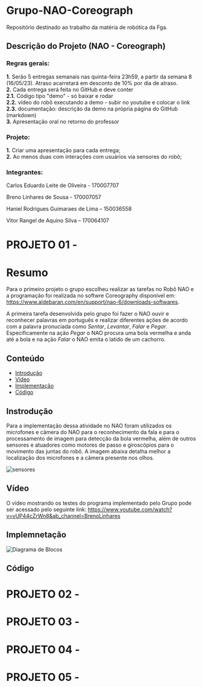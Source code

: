 # Grupo-NAO-Coreograph
Repositório destinado ao trabalho da matéria de robótica da Fga. 

## Descrição do Projeto (NAO - Coreograph)  

### Regras gerais:  
**1.** Serão 5 entregas semanais nas quinta-feira 23h59, a partir da semana 8 (16/05/23). Atraso acarretará em desconto de 10% por dia de atraso.  
**2.** Cada entrega será feita no GitHub e deve conter  
  **2.1.** Código tipo "demo" - só baixar e rodar  
  **2.2.** vídeo do robô executando a demo - subir no youtube e colocar o link 
  **2.3.** documentação: descrição da demo na própria página do GitHub (markdown)  
**3.** Apresentação oral no retorno do professor 

### Projeto:
**1.** Criar uma apresentação para cada entrega;  
**2.** Ao menos duas com interações com usuários via sensores do robô;

### Integrantes:
Carlos Eduardo Leite de Oliveira - 170007707 

Breno Linhares de Sousa - 170007057

Haniel Rodrigues Guimaraes de Lima – 150036558

Vitor Rangel de Aquino Silva – 170064107

# PROJETO 01 - 

# Resumo

Para o primeiro projeto o grupo escolheu realizar as tarefas no Robô NAO e a programação foi realizada no softwre Coreography  disponível em: https://www.aldebaran.com/en/support/nao-6/downloads-softwares.

A primeira tarefa desenvolvida pelo grupo foi fazer o NAO ouvir e reconhecer palavras em português e realizar diferentes ações de acordo com a palavra pronuciada como *Sentar*, *Levantar*, *Falar* e *Pegar*. Especificamente na ação *Pegar* o NAO procura uma bola vermelha e anda até a bola e na ação *Falar* o NAO emita o latido de um cachorro.

## Conteúdo

- [Introdução](#1)
- [Video](#2)
- [Implementação](#3)
- [Código](#3)

<a id='1'></a>

## Instrodução

Para a implementação dessa atividade no NAO foram utilizados os microfones e câmera do NAO para o reconhecimento da fala e para o processamento de imagem para detecção da bola vermelha, além de outros sensores e atuadores como motores de passo e giroscópios para o movimento das juntas do robô. A imagem abaixa detalha melhor a localização dos microfones e a câmera presente nos olhos. 

![sensores](https://github.com/themestrre/Grupo-NAO-Coreograph-/assets/89438448/39ac133a-d499-4dd6-be05-ccbe49dafa61)


<a id='2'></a>
## Vídeo

O vídeo mostrando os testes do programa implementado pelo Grupo pode ser acessado pelo seguinte link: https://www.youtube.com/watch?v=vUP44cZrWn8&ab_channel=BrenoLinhares

<a id='3'></a>
## Implemnetação

![Diagrama de Blocos](https://github.com/themestrre/Grupo-NAO-Coreograph-/assets/89438448/9d785fe5-d8f0-4762-9b52-f985a150fd5c)

<a id='4'></a>
## Código



# PROJETO 02 - 

# PROJETO 03 - 

# PROJETO 04 - 

# PROJETO 05 - 




